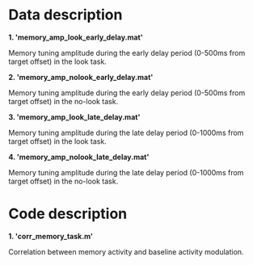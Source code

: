 <!DOCTYPE html>
<html>
    
<head>
    <h1>Data description</h1>
</head>

<body> 
<b>1. 'memory_amp_look_early_delay.mat'</b>
<p>Memory tuning amplitude during the early delay period (0-500ms from target offset) in the look task.</p>
<b>2. 'memory_amp_nolook_early_delay.mat'</b>
<p>Memory tuning amplitude during the early delay period (0-500ms from target offset) in the no-look task.</p>
<b>3. 'memory_amp_look_late_delay.mat'</b>
<p>Memory tuning amplitude during the late delay period (0-1000ms from target offset) in the look task.</p>
<b>4. 'memory_amp_nolook_late_delay.mat'</b>
<p>Memory tuning amplitude during the late delay period (0-1000ms from target offset) in the no-look task.</p>
</body>   

<head>
    <h1>Code description</h1>
</head>

<body> 
<b>1. 'corr_memory_task.m'</b>
<p>Correlation between memory activity and baseline activity modulation.</p>
</body>    

</html>
